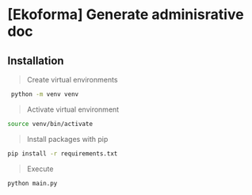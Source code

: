 # [Ekoforma] Generate adminisrative doc


## Installation

> Create virtual environments
```sh
 python -m venv venv
```

> Activate virtual environment
```sh
source venv/bin/activate 
```

> Install packages with pip
```sh
pip install -r requirements.txt
```

> Execute
```sh
python main.py
```